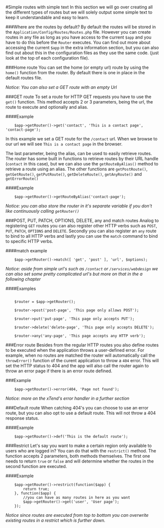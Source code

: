 #Simple routes with simple text
In this section we will go over creating all the different types of routes but we will solely output some simple text to keep it understandable and easy to learn.

###Where are the routes by default?
By default the routes will be stored in the `Application/Config/Routes/Routes.php` file. However you can create routes in any file as long as you have access to the current `$app` and you have to do this before the `Router` executes. You can find out more about accessing the current `$app` in the extra information section, but you can also find out about this in the configuration files as they use the same code. (just look at the top of each configuration file).

###Home route
You can set the home (or empty url) route by using the `home()` function from the router. By default there is one in place in the default routes file.

*Notice: You can also set a GET route with an empty Url*

###GET route
To set a route for HTTP GET requests you have to use the `get()` function. This method accepts 2 or 3 parameters, being the url, the route to execute and optionally and alias.

####Example
```
    $app->getRouter()->get('contact', 'This is a contact page', 'contact-page');
```

In this example we set a GET route for the `/contact` url. When we browse to our url we will see `This is a contact page` in the browser.

The last parameter, being the alias, can be used to easily retrieve routes. The router has some built in functions to retrieve routes by their URL handle (`contact` in this case), but we can also use the `getRouteByAlias()` method to retrieve a route using an alias. The other functions are `getPostRoute()`, `getGetRoute()`, `getPutRoute()`, `getDeleteRoute()`, `getAnyRoute()` and `getErrorRoute()`

####Example
```
    $app->getRouter()->getRouteByAlias('contact-page');
```

*Notice: you can also store the router in it's separate variable if you don't like continuously calling `getRouter()`*

###POST, PUT, PATCH, OPTIONS, DELETE, any and match routes
Analog to registering `GET` routes you can also register other HTTP verbs such as `POST`, `PUT`, `PATCH`, `OPTIONS` and `DELETE`. Secondly you can also register an `any` route to bind to all HTTP verbs and lastly you can use the `match` command to bind to specific HTTP verbs.

####match example
```
    $app->getRouter()->match([ 'get', 'post' ], 'url', $options);
```

*Notice: aside from simple url's such as `/contact` or `/services/webdesign` we can also set some pretty complicated url's but more on that in the a following chapter*

####Examples

```

    $router = $app->getRouter();

    $router->post('post-page', 'This page only allows POST');

    $router->put('put-page', 'This page only accepts PUT');

    $router->delete('delete-page', 'This page only accepts DELETE');

    $router->any('any-page', 'This page accepts any HTTP verb');

```

###Error route
Besides from the regular HTTP routes you also define routes to be executed when the application throws a user-defined error. For example, when no routes are matched the router will automatically call the `throwError()` function of the curent application to throw a `404` error. This will set the HTTP status to 404 and the app will also call the router again to throw an error page if there is an error route defined.

###Example

```
    $app->getRouter()->error(404, 'Page not found');
```

*Notice: more on the xTend's error handler in a further section*

###Default route
When catching 404's you can choose to use an error route, but you can also opt to use a default route. This will not throw a 404 response status.

####Example

```
    $app->getRouter()->def('This is the default route');
```

###Restrict
Let's say you want to make a certain region only available to users who are logged in?
You can do that with the `restrict()` method. The function accepts 2 parameters, both
methods themselves. The first one needs to return `true` or `false` and will determine
whether the routes in the second function are executed.

####Example

```
    $app->getRouter()->restrict(function($app) {
        return true;
    }, function($app) {
        //you can have as many routes in here as you want
        $app->getRouter()->get('user', 'User page');
    });
```

*Notice since routes are executed from top to bottom you can overwrite existing routes in a restrict which is further down.*